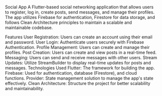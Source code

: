 Social App
A Flutter-based social networking application that allows users to register, log in, create posts, send messages, and manage their profiles. The app utilizes Firebase for authentication, Firestore for data storage, and follows Clean Architecture principles to maintain a scalable and maintainable codebase.

Features
User Registration: Users can create an account using their email and password.
User Login: Authenticate users securely with Firebase Authentication.
Profile Management: Users can create and manage their profiles.
Post Creation: Users can create and view posts in a real-time feed.
Messaging: Users can send and receive messages with other users.
Stream Updates: Utilize StreamBuilder to display real-time updates for posts and messages.
Technologies Used
Flutter: The framework for building the app.
Firebase: Used for authentication, database (Firestore), and cloud functions.
Provider: State management solution to manage the app's state effectively.
Clean Architecture: Structure the project for better scalability and maintainability.
